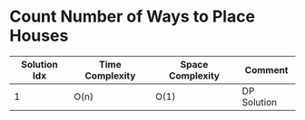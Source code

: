 # Count Number of Ways to Place Houses

| Solution Idx | Time Complexity | Space Complexity | Comment     |
| ------------ | --------------- | ---------------- | ----------- |
| 1            | O(n)            | O(1)             | DP Solution |
